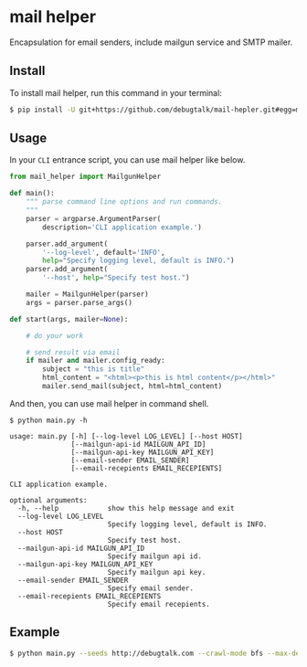 # mail helper

Encapsulation for email senders, include mailgun service and SMTP mailer.

## Install

To install mail helper, run this command in your terminal:

```bash
$ pip install -U git+https://github.com/debugtalk/mail-hepler.git#egg=mail-helper
```

## Usage

In your `CLI` entrance script, you can use mail helper like below.

```python
from mail_helper import MailgunHelper

def main():
    """ parse command line options and run commands.
    """
    parser = argparse.ArgumentParser(
        description='CLI application example.')

    parser.add_argument(
        '--log-level', default='INFO',
        help="Specify logging level, default is INFO.")
    parser.add_argument(
        '--host', help="Specify test host.")

    mailer = MailgunHelper(parser)
    args = parser.parse_args()

def start(args, mailer=None):

    # do your work

    # send result via email
    if mailer and mailer.config_ready:
        subject = "this is title"
        html_content = "<html><p>this is html content</p></html>"
        mailer.send_mail(subject, html=html_content)
```

And then, you can use mail helper in command shell.

```text
$ python main.py -h

usage: main.py [-h] [--log-level LOG_LEVEL] [--host HOST]
               [--mailgun-api-id MAILGUN_API_ID]
               [--mailgun-api-key MAILGUN_API_KEY]
               [--email-sender EMAIL_SENDER]
               [--email-recepients EMAIL_RECEPIENTS]

CLI application example.

optional arguments:
  -h, --help            show this help message and exit
  --log-level LOG_LEVEL
                        Specify logging level, default is INFO.
  --host HOST
                        Specify test host.
  --mailgun-api-id MAILGUN_API_ID
                        Specify mailgun api id.
  --mailgun-api-key MAILGUN_API_KEY
                        Specify mailgun api key.
  --email-sender EMAIL_SENDER
                        Specify email sender.
  --email-recepients EMAIL_RECEPIENTS
                        Specify email recepients.
```

## Example

```bash
$ python main.py --seeds http://debugtalk.com --crawl-mode bfs --max-depth 1 --mailgun-api-id samples.mailgun.org --mailgun-api-key key-3ax6xnjp29jd6fds4gc373sgvjxteol0 --email-sender excited@samples.mailgun.org --email-recepients test@email.com
```
